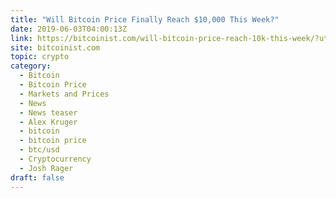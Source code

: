 ```yaml
---
title: "Will Bitcoin Price Finally Reach $10,000 This Week?"
date: 2019-06-03T04:00:13Z
link: https://bitcoinist.com/will-bitcoin-price-reach-10k-this-week/?utm_medium=RSS&utm_source=hune
site: bitcoinist.com
topic: crypto
category:
  - Bitcoin
  - Bitcoin Price
  - Markets and Prices
  - News
  - News teaser
  - Alex Kruger
  - bitcoin
  - bitcoin price
  - btc/usd
  - Cryptocurrency
  - Josh Rager
draft: false
---
```

